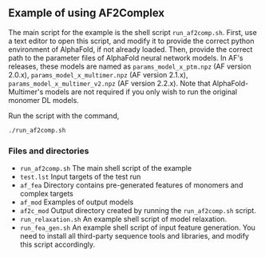 ## Example of using AF2Complex


The main script for the example is the shell script `run_af2comp.sh`.
First, use a text editor to open this script, and modify it to provide the correct
python environment of AlphaFold, if not already loaded. Then, provide the correct path to the parameter files of AlphaFold neural network
models. In AF's releases, these models are named as `params_model_x_ptm.npz` (AF version 2.0.x), `params_model_x_multimer.npz` (AF version 2.1.x), `params_model_x_multimer_v2.npz` (AF version 2.2.x). Note that AlphaFold-Multimer's models are not required if you only wish to run the original monomer DL models.

Run the script with the command,
```sh
./run_af2comp.sh
```

### Files and directories

- `run_af2comp.sh` The main shell script of the example
- `test.lst`  Input targets of the test run
- `af_fea`  Directory contains pre-generated features of monomers and complex targets
- `af_mod`  Examples of output models
- `af2c_mod` Output directory created by running the `run_af2comp.sh` script.
- `run_relaxation.sh` An example shell script of model relaxation.
- `run_fea_gen.sh` An example shell script of input feature generation. You need to install all third-party sequence tools and libraries, and modify this script accordingly.
